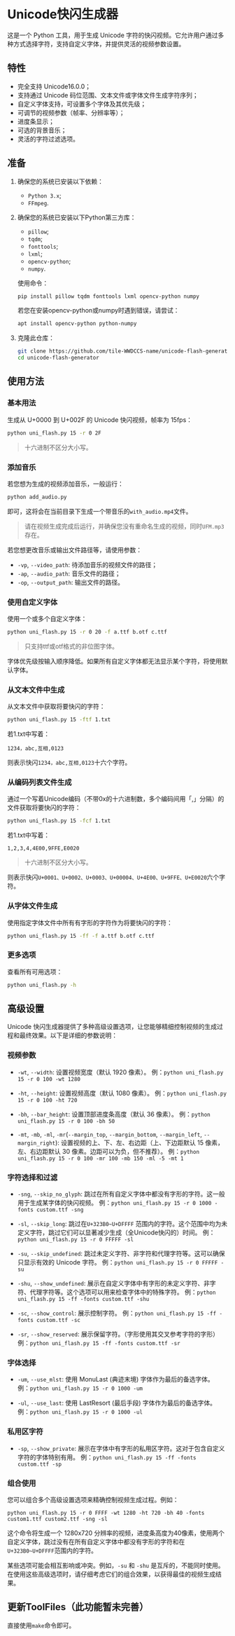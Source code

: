 # Unicode快闪生成器

这是一个 Python 工具，用于生成 Unicode 字符的快闪视频。它允许用户通过多种方式选择字符，支持自定义字体，并提供灵活的视频参数设置。

## 特性

- 完全支持 Unicode16.0.0；
- 支持通过 Unicode 码位范围、文本文件或字体文件生成字符序列；
- 自定义字体支持，可设置多个字体及其优先级；
- 可调节的视频参数（帧率、分辨率等）；
- 进度条显示；
- 可选的背景音乐；
- 灵活的字符过滤选项。

## 准备

1. 确保您的系统已安装以下依赖：
   - `Python 3.x`;
   - `FFmpeg`.

2. 确保您的系统已安装以下Python第三方库：
   - `pillow`;
   - `tqdm`;
   - `fonttools`;
   - `lxml`;
   - `opencv-python`;
   - `numpy`.

   使用命令：

   ```bash
   pip install pillow tqdm fonttools lxml opencv-python numpy
   ```

   若您在安装opencv-python或numpy时遇到错误，请尝试：

   ```bash
   apt install opencv-python python-numpy
   ```

3. 克隆此仓库：
   ```bash
   git clone https://github.com/tile-WWDCCS-name/unicode-flash-generator
   cd unicode-flash-generator
   ```

## 使用方法

### 基本用法

生成从 U+0000 到 U+002F 的 Unicode 快闪视频，帧率为 15fps：

```bash
python uni_flash.py 15 -r 0 2F
```

> 十六进制不区分大小写。

### 添加音乐

若您想为生成的视频添加音乐，一般运行：

```bash
python add_audio.py
```

即可，这将会在当前目录下生成一个带音乐的`with_audio.mp4`文件。

> 请在视频生成完成后运行，并确保您没有重命名生成的视频，同时`UFM.mp3`存在。

若您想更改音乐或输出文件路径等，请使用参数：
- `-vp`, `--video_path`: 待添加音乐的视频文件的路径；
- `-ap`, `--audio_path`: 音乐文件的路径；
- `-op`, `--output_path`: 输出文件的路径。


### 使用自定义字体

使用一个或多个自定义字体：

```bash
python uni_flash.py 15 -r 0 20 -f a.ttf b.otf c.ttf
```

> 只支持ttf或otf格式的非位图字体。

字体优先级按输入顺序降低。如果所有自定义字体都无法显示某个字符，将使用默认字体。

### 从文本文件中生成

从文本文件中获取将要快闪的字符：

```bash
python uni_flash.py 15 -ftf 1.txt
```

若1.txt中写着：

```
1234，abc,互相,0123
```

则表示快闪`1234，abc,互相,0123`十六个字符。

### 从编码列表文件生成

通过一个写着Unicode编码（不带0x的十六进制数，多个编码间用「,」分隔）的文件获取将要快闪的字符：

```bash
python uni_flash.py 15 -fcf 1.txt
```

若1.txt中写着：

```
1,2,3,4,4E00,9FFE,E0020
```

> 十六进制不区分大小写。

则表示快闪`U+0001、U+0002、U+0003、U+00004、U+4E00、U+9FFE、U+E0020`六个字符。

### 从字体文件生成

使用指定字体文件中所有有字形的字符作为将要快闪的字符：

```bash
python uni_flash.py 15 -ff -f a.ttf b.otf c.ttf
```
### 更多选项

查看所有可用选项：

```bash
python uni_flash.py -h
```

## 高级设置

Unicode 快闪生成器提供了多种高级设置选项，让您能够精细控制视频的生成过程和最终效果。以下是详细的参数说明：

### 视频参数

- `-wt`, `--width`: 设置视频宽度（默认 1920 像素）。
  例：`python uni_flash.py 15 -r 0 100 -wt 1280`

- `-ht`, `--height`: 设置视频高度（默认 1080 像素）。
  例：`python uni_flash.py 15 -r 0 100 -ht 720`

- `-bh`, `--bar_height`: 设置顶部进度条高度（默认 36 像素）。
  例：`python uni_flash.py 15 -r 0 100 -bh 50`

- `-mt`, `-mb`, `-ml`, `-mr`(`--margin_top`, `--margin_bottom`, `--margin_left`, `--margin_right`): 设置视频的上、下、左、右边距（上、下边距默认 15 像素， 左、右边距默认 30 像素。边距可以为负，但不推荐）。
  例：`python uni_flash.py 15 -r 0 100 -mr 100 -mb 150 -ml -5 -mt 1`

### 字符选择和过滤

- `-sng`, `--skip_no_glyph`: 跳过在所有自定义字体中都没有字形的字符。这一般用于生成某字体的快闪视频。
  例：`python uni_flash.py 15 -r 0 1000 -fonts custom.ttf -sng`

- `-sl`, `--skip_long`: 跳过在`U+323B0~U+DFFFF` 范围内的字符。这个范围中均为未定义字符，跳过它们可以显著减少生成（全Unicode快闪的）时间。
  例：`python uni_flash.py 15 -r 0 FFFFF -sl`

- `-su`, `--skip_undefined`: 跳过未定义字符、非字符和代理字符等。这可以确保只显示有效的 Unicode 字符。
  例：`python uni_flash.py 15 -r 0 FFFFF -su`

- `-shu`, `--show_undefined`: 展示在自定义字体中有字形的未定义字符、非字符、代理字符等。这个选项可以用来检查字体中的特殊字符。
  例：`python uni_flash.py 15 -ff -fonts custom.ttf -shu`

- `-sc`, `--show_control`: 展示控制字符。
  例：`python uni_flash.py 15 -ff -fonts custom.ttf -sc`

- `-sr`, `--show_reserved`: 展示保留字符。（字形使用其交叉参考字符的字形）
  例：`python uni_flash.py 15 -ff -fonts custom.ttf -sr`

### 字体选择

- `-um`, `--use_mlst`: 使用 MonuLast (典迹末境) 字体作为最后的备选字体。
  例：`python uni_flash.py 15 -r 0 1000 -um`

- `-ul`, `--use_last`: 使用 LastResort (最后手段) 字体作为最后的备选字体。
  例：`python uni_flash.py 15 -r 0 1000 -ul`

### 私用区字符

- `-sp`, `--show_private`: 展示在字体中有字形的私用区字符。这对于包含自定义字符的字体特别有用。
  例：`python uni_flash.py 15 -ff -fonts custom.ttf -sp`

### 组合使用

您可以组合多个高级设置选项来精确控制视频生成过程。例如：

```
python uni_flash.py 15 -r 0 FFFF -wt 1280 -ht 720 -bh 40 -fonts custom1.ttf custom2.ttf -sng -sl
```

这个命令将生成一个 1280x720 分辨率的视频，进度条高度为40像素，使用两个自定义字体，跳过没有在所有自定义字体中都没有字形的字符和在`U+323B0~U+DFFFF`范围内的字符。

某些选项可能会相互影响或冲突。例如，`-su` 和 `-shu` 是互斥的，不能同时使用。在使用这些高级选项时，请仔细考虑它们的组合效果，以获得最佳的视频生成结果。

## 更新ToolFiles（此功能暂未完善）

直接使用`make`命令即可。
